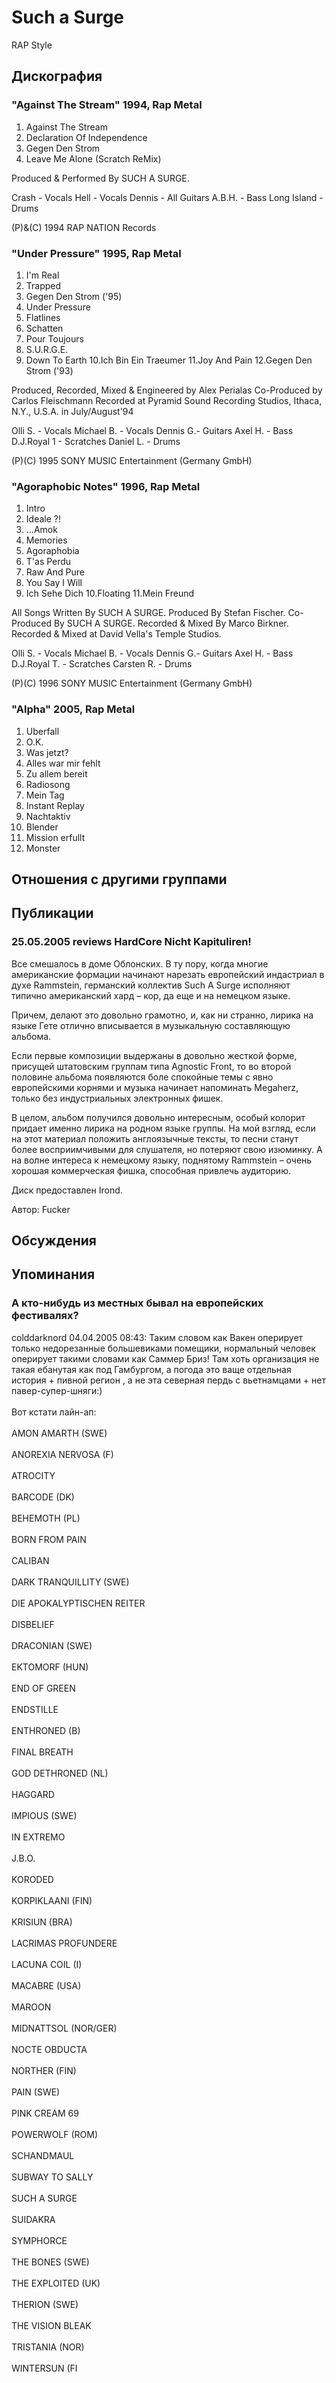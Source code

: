 # Such a Surge

RAP Style

## Дискография

### "Against The Stream" 1994, Rap Metal

1. Against The Stream
2. Declaration Of Independence
3. Gegen Den Strom
4. Leave Me Alone (Scratch ReMix)

Produced & Performed By SUCH A
SURGE.

Crash - Vocals
Hell - Vocals
Dennis - All Guitars
A.B.H. - Bass
Long Island  - Drums

(P)&(C) 1994 RAP NATION Records

### "Under Pressure" 1995, Rap Metal

1.  I'm Real
2.  Trapped
3.  Gegen Den Strom ('95)
4.  Under Pressure
5.  Flatlines
6.  Schatten
7.  Pour Toujours
8.  S.U.R.G.E.
9.  Down To Earth
10.Ich Bin Ein Traeumer
11.Joy And Pain
12.Gegen Den Strom ('93)

Produced, Recorded, Mixed & Engineered by Alex Perialas
Co-Produced by Carlos Fleischmann
Recorded at Pyramid Sound Recording Studios, Ithaca, N.Y., U.S.A. in July/August'94

Olli S. - Vocals
Michael B. - Vocals
Dennis G.- Guitars
Axel H. - Bass
D.J.Royal 1 - Scratches 
Daniel L. - Drums

(P)(C) 1995 SONY MUSIC Entertainment (Germany GmbH)

### "Agoraphobic Notes" 1996, Rap Metal

1.  Intro
2.  Ideale ?!
3.  ...Amok
4.  Memories
5.  Agoraphobia
6.  T'as Perdu
7.  Raw And Pure
8.  You Say I Will
9.  Ich Sehe Dich
10.Floating
11.Mein Freund

All Songs Written By SUCH A SURGE.
Produced By Stefan Fischer.
Co-Produced By SUCH A SURGE.
Recorded & Mixed By Marco Birkner.
Recorded & Mixed at David Vella's Temple Studios.

Olli S. - Vocals
Michael B. - Vocals
Dennis G.- Guitars
Axel H. - Bass
D.J.Royal T. - Scratches 
Carsten R. - Drums

(P)(C) 1996 SONY MUSIC Entertainment (Germany GmbH)

### "Alpha" 2005, Rap Metal

01. Uberfall
02. O.K.
03. Was jetzt?
04. Alles war mir fehlt
05. Zu allem bereit
06. Radiosong
07. Mein Tag
08. Instant Replay
09. Nachtaktiv
10. Blender
11. Mission erfullt
12. Monster


## Отношения с другими группами


## Публикации

### 25.05.2005 reviews HardCore Nicht Kapituliren!

<P>Все смешалось в доме Облонских. В ту пору, когда многие американские формации начинают нарезать европейский индастриал в духе Rammstein, германский коллектив Such A Surge исполняют типично американский хард – кор, да еще и на немецком языке.</P>
<P>Причем, делают это довольно грамотно, и, как ни странно, лирика на языке Гете отлично вписывается в музыкальную составляющую альбома.</P>
<P>Если первые композиции выдержаны в довольно жесткой форме, присущей штатовским группам типа Agnostic Front, то во второй половине альбома появляются боле спокойные темы с явно европейскими корнями и музыка начинает напоминать Megaherz, только без индустриальных электронных фишек.</P>
<P>В целом, альбом получился довольно интересным, особый колорит придает именно лирика на родном языке группы. На мой взгляд, если на этот материал положить англоязычные тексты, то песни станут более восприимчивыми для слушателя, но потеряют свою изюминку. А на волне интереса к немецкому языку, поднятому Rammstein – очень хорошая коммерческая фишка, способная привлечь аудиторию.</P>
<P>Диск предоставлен Irond.</P>
Автор: Fucker


## Обсуждения


## Упоминания

### А кто-нибудь из местных бывал на европейских фестивалях?

colddarknord 04.04.2005 08:43:
Таким словом как Вакен оперирует только недорезанные большевиками помещики, нормальный человек оперирует такими словами как Саммер Бриз! Там хоть организация не такая ебанутая как под Гамбургом, а погода это ваще отдельная история + пивной регион , а не эта северная пердь с вьетнамцами + нет павер-супер-шняги:)<BR><BR>Вот кстати лайн-ап:<BR><BR>AMON AMARTH (SWE)<BR><BR>ANOREXIA NERVOSA (F)<BR><BR>ATROCITY<BR><BR>BARCODE (DK)<BR><BR>BEHEMOTH (PL)<BR><BR>BORN FROM PAIN<BR><BR>CALIBAN<BR><BR>DARK TRANQUILLITY (SWE)<BR><BR>DIE APOKALYPTISCHEN REITER<BR><BR>DISBELIEF<BR><BR>DRACONIAN (SWE)<BR><BR>EKTOMORF (HUN)<BR><BR>END OF GREEN<BR><BR>ENDSTILLE<BR><BR>ENTHRONED (B)<BR><BR>FINAL BREATH<BR><BR>GOD DETHRONED (NL)<BR><BR>HAGGARD<BR><BR>IMPIOUS (SWE)<BR><BR>IN EXTREMO<BR><BR>J.B.O.<BR><BR>KORODED<BR><BR>KORPIKLAANI (FIN)<BR><BR>KRISIUN (BRA)<BR><BR>LACRIMAS PROFUNDERE<BR><BR>LACUNA COIL (I)<BR><BR>MACABRE (USA)<BR><BR>MAROON<BR><BR>MIDNATTSOL (NOR/GER)<BR><BR>NOCTE OBDUCTA<BR><BR>NORTHER (FIN)<BR><BR>PAIN (SWE)<BR><BR>PINK CREAM 69<BR><BR>POWERWOLF (ROM)<BR><BR>SCHANDMAUL<BR><BR>SUBWAY TO SALLY<BR><BR>SUCH A SURGE<BR><BR>SUIDAKRA<BR><BR>SYMPHORCE<BR><BR>THE BONES (SWE)<BR><BR>THE EXPLOITED (UK)<BR><BR>THERION (SWE)<BR><BR>THE VISION BLEAK<BR><BR>TRISTANIA (NOR)<BR><BR>WINTERSUN (FI

